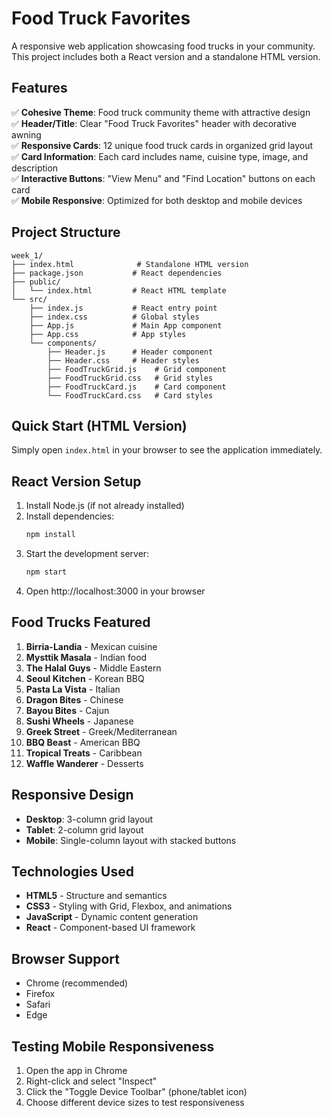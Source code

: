 # Food Truck Favorites

A responsive web application showcasing food trucks in your community. This project includes both a React version and a standalone HTML version.

## Features

✅ **Cohesive Theme**: Food truck community theme with attractive design  
✅ **Header/Title**: Clear "Food Truck Favorites" header with decorative awning  
✅ **Responsive Cards**: 12 unique food truck cards in organized grid layout  
✅ **Card Information**: Each card includes name, cuisine type, image, and description  
✅ **Interactive Buttons**: "View Menu" and "Find Location" buttons on each card  
✅ **Mobile Responsive**: Optimized for both desktop and mobile devices  

## Project Structure

```
week_1/
├── index.html              # Standalone HTML version
├── package.json           # React dependencies
├── public/
│   └── index.html         # React HTML template
└── src/
    ├── index.js           # React entry point
    ├── index.css          # Global styles
    ├── App.js             # Main App component
    ├── App.css            # App styles
    └── components/
        ├── Header.js      # Header component
        ├── Header.css     # Header styles
        ├── FoodTruckGrid.js    # Grid component
        ├── FoodTruckGrid.css   # Grid styles
        ├── FoodTruckCard.js    # Card component
        └── FoodTruckCard.css   # Card styles
```

## Quick Start (HTML Version)

Simply open `index.html` in your browser to see the application immediately.

## React Version Setup

1. Install Node.js (if not already installed)
2. Install dependencies:
   ```bash
   npm install
   ```
3. Start the development server:
   ```bash
   npm start
   ```
4. Open http://localhost:3000 in your browser

## Food Trucks Featured

1. **Birria-Landia** - Mexican cuisine
2. **Mysttik Masala** - Indian food
3. **The Halal Guys** - Middle Eastern
4. **Seoul Kitchen** - Korean BBQ
5. **Pasta La Vista** - Italian
6. **Dragon Bites** - Chinese
7. **Bayou Bites** - Cajun
8. **Sushi Wheels** - Japanese
9. **Greek Street** - Greek/Mediterranean
10. **BBQ Beast** - American BBQ
11. **Tropical Treats** - Caribbean
12. **Waffle Wanderer** - Desserts

## Responsive Design

- **Desktop**: 3-column grid layout
- **Tablet**: 2-column grid layout
- **Mobile**: Single-column layout with stacked buttons

## Technologies Used

- **HTML5** - Structure and semantics
- **CSS3** - Styling with Grid, Flexbox, and animations
- **JavaScript** - Dynamic content generation
- **React** - Component-based UI framework

## Browser Support

- Chrome (recommended)
- Firefox
- Safari
- Edge

## Testing Mobile Responsiveness

1. Open the app in Chrome
2. Right-click and select "Inspect"
3. Click the "Toggle Device Toolbar" (phone/tablet icon)
4. Choose different device sizes to test responsiveness
